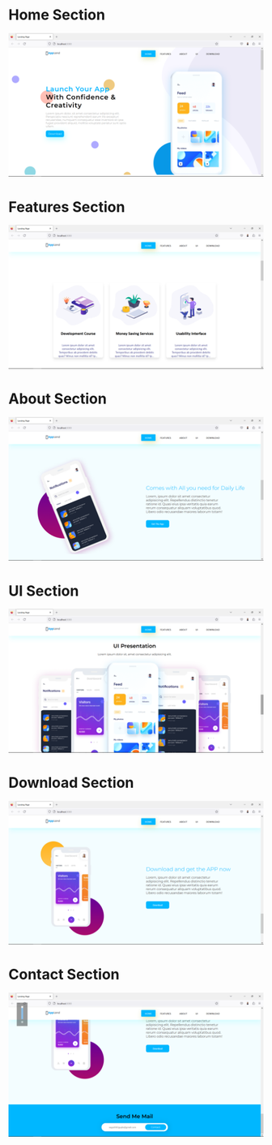 <h1>Home Section</h1>
<img src="https://github.com/decoder2201/Codsoft_Internship_Task/blob/master/Screenshot%20(29).png?raw=true"/>

<h1>Features Section</h1>
<img src="https://github.com/decoder2201/Codsoft_Internship_Task/blob/master/Screenshot%20(30).png?raw=true"/>

<h1>About Section</h1>
<img src="https://github.com/decoder2201/Codsoft_Internship_Task/blob/master/Screenshot%20(31).png?raw=true"/>

<h1>UI Section</h1>
<img src="https://github.com/decoder2201/Codsoft_Internship_Task/blob/master/Screenshot%20(32).png?raw=true"/>

<h1>Download Section</h1>
<img src="https://github.com/decoder2201/Codsoft_Internship_Task/blob/master/Screenshot%20(33).png?raw=true"/>

<h1>Contact Section</h1>
<img src="https://github.com/decoder2201/Codsoft_Internship_Task/blob/master/Screenshot%20(34).png?raw=true"/>

